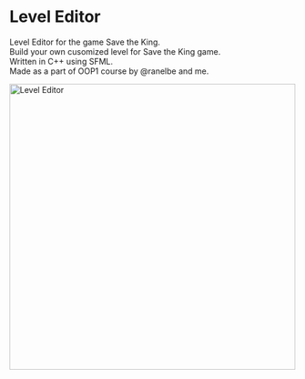 # Level Editor
Level Editor for the game Save the King.
<br>Build your own cusomized level for Save the King game.
<br>Written in C++ using SFML.
<br> Made as a part of OOP1 course by @ranelbe and me.


<img width="502" alt="Level Editor" src="https://user-images.githubusercontent.com/48062272/188439161-98a76837-d8f7-4628-a504-aea2976e2d03.png">
